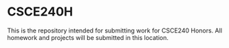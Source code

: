 # CSCE240H
This is the repository intended for submitting work for CSCE240 Honors. All homework and projects will be submitted in this location.
